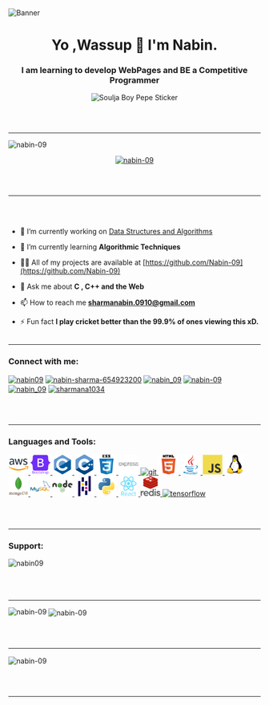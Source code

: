 <img align="center" src="https://user-images.githubusercontent.com/74038190/225813708-98b745f2-7d22-48cf-9150-083f1b00d6c9.gif" alt="Banner" style="width: auto; height: auto;" />


<h1 align="center">Yo ,Wassup 👋 I'm Nabin.</h1>
<h3 align="center">I am learning to develop WebPages and BE a Competitive Programmer</h3>
<p align="center">
  <img src="https://media.tenor.com/itjFesV8_RUAAAAi/soulja-boy-pepe.gif" alt="Soulja Boy Pepe Sticker" style="width: 400px;" />
</p>



<br><br>

---

<p align="left"> <img src="https://komarev.com/ghpvc/?username=nabin-09&label=Profile%20views&color=0e75b6&style=flat" alt="nabin-09" /> </p>

<p align="center"> <a href="https://github.com/ryo-ma/github-profile-trophy"><img src="https://github-profile-trophy.vercel.app/?username=nabin-09" alt="nabin-09" /></a> </p>
<br><br>

---
<br><br>

- 🔭 I’m currently working on [Data Structures and Algorithms](https://github.com/Nabin-09/Data_Structures_and_Algorithms)

- 🌱 I’m currently learning **Algorithmic Techniques**

- 👨‍💻 All of my projects are available at [https://github.com/Nabin-09](https://github.com/Nabin-09)

- 💬 Ask me about **C , C++ and the Web**

- 📫 How to reach me **sharmanabin.0910@gmail.com**

- ⚡ Fun fact **I play cricket better than the 99.9% of ones viewing this xD.**
<br><br>

---

<h3 align="left">Connect with me:</h3>
<p align="left">
<a href="https://dev.to/nabin09" target="blank"><img align="center" src="https://raw.githubusercontent.com/rahuldkjain/github-profile-readme-generator/master/src/images/icons/Social/devto.svg" alt="nabin09" height="30" width="40" /></a>
<a href="https://linkedin.com/in/nabin-sharma-654923200" target="blank"><img align="center" src="https://raw.githubusercontent.com/rahuldkjain/github-profile-readme-generator/master/src/images/icons/Social/linked-in-alt.svg" alt="nabin-sharma-654923200" height="30" width="40" /></a>
<a href="https://www.codechef.com/users/nabin_09" target="blank"><img align="center" src="https://cdn.jsdelivr.net/npm/simple-icons@3.1.0/icons/codechef.svg" alt="nabin_09" height="30" width="40" /></a>
<a href="https://codeforces.com/profile/nabin-09" target="blank"><img align="center" src="https://raw.githubusercontent.com/rahuldkjain/github-profile-readme-generator/master/src/images/icons/Social/codeforces.svg" alt="nabin-09" height="30" width="40" /></a>
<a href="https://www.leetcode.com/nabin_09" target="blank"><img align="center" src="https://raw.githubusercontent.com/rahuldkjain/github-profile-readme-generator/master/src/images/icons/Social/leet-code.svg" alt="nabin_09" height="30" width="40" /></a>
<a href="https://auth.geeksforgeeks.org/user/sharmana1034" target="blank"><img align="center" src="https://raw.githubusercontent.com/rahuldkjain/github-profile-readme-generator/master/src/images/icons/Social/geeks-for-geeks.svg" alt="sharmana1034" height="30" width="40" /></a>
</p>
<br><br>

---

<h3 align="left">Languages and Tools:</h3>
<p align="left"> <a href="https://aws.amazon.com" target="_blank" rel="noreferrer"> <img src="https://raw.githubusercontent.com/devicons/devicon/master/icons/amazonwebservices/amazonwebservices-original-wordmark.svg" alt="aws" width="40" height="40"/> </a> <a href="https://getbootstrap.com" target="_blank" rel="noreferrer"> <img src="https://raw.githubusercontent.com/devicons/devicon/master/icons/bootstrap/bootstrap-plain-wordmark.svg" alt="bootstrap" width="40" height="40"/> </a> <a href="https://www.cprogramming.com/" target="_blank" rel="noreferrer"> <img src="https://raw.githubusercontent.com/devicons/devicon/master/icons/c/c-original.svg" alt="c" width="40" height="40"/> </a> <a href="https://www.w3schools.com/cpp/" target="_blank" rel="noreferrer"> <img src="https://raw.githubusercontent.com/devicons/devicon/master/icons/cplusplus/cplusplus-original.svg" alt="cplusplus" width="40" height="40"/> </a> <a href="https://www.w3schools.com/css/" target="_blank" rel="noreferrer"> <img src="https://raw.githubusercontent.com/devicons/devicon/master/icons/css3/css3-original-wordmark.svg" alt="css3" width="40" height="40"/> </a> <a href="https://expressjs.com" target="_blank" rel="noreferrer"> <img src="https://raw.githubusercontent.com/devicons/devicon/master/icons/express/express-original-wordmark.svg" alt="express" width="40" height="40"/> </a> <a href="https://git-scm.com/" target="_blank" rel="noreferrer"> <img src="https://www.vectorlogo.zone/logos/git-scm/git-scm-icon.svg" alt="git" width="40" height="40"/> </a> <a href="https://www.w3.org/html/" target="_blank" rel="noreferrer"> <img src="https://raw.githubusercontent.com/devicons/devicon/master/icons/html5/html5-original-wordmark.svg" alt="html5" width="40" height="40"/> </a> <a href="https://www.java.com" target="_blank" rel="noreferrer"> <img src="https://raw.githubusercontent.com/devicons/devicon/master/icons/java/java-original.svg" alt="java" width="40" height="40"/> </a> <a href="https://developer.mozilla.org/en-US/docs/Web/JavaScript" target="_blank" rel="noreferrer"> <img src="https://raw.githubusercontent.com/devicons/devicon/master/icons/javascript/javascript-original.svg" alt="javascript" width="40" height="40"/> </a> <a href="https://www.linux.org/" target="_blank" rel="noreferrer"> <img src="https://raw.githubusercontent.com/devicons/devicon/master/icons/linux/linux-original.svg" alt="linux" width="40" height="40"/> </a> <a href="https://www.mongodb.com/" target="_blank" rel="noreferrer"> <img src="https://raw.githubusercontent.com/devicons/devicon/master/icons/mongodb/mongodb-original-wordmark.svg" alt="mongodb" width="40" height="40"/> </a> <a href="https://www.mysql.com/" target="_blank" rel="noreferrer"> <img src="https://raw.githubusercontent.com/devicons/devicon/master/icons/mysql/mysql-original-wordmark.svg" alt="mysql" width="40" height="40"/> </a> <a href="https://nodejs.org" target="_blank" rel="noreferrer"> <img src="https://raw.githubusercontent.com/devicons/devicon/master/icons/nodejs/nodejs-original-wordmark.svg" alt="nodejs" width="40" height="40"/> </a> <a href="https://pandas.pydata.org/" target="_blank" rel="noreferrer"> <img src="https://raw.githubusercontent.com/devicons/devicon/2ae2a900d2f041da66e950e4d48052658d850630/icons/pandas/pandas-original.svg" alt="pandas" width="40" height="40"/> </a> <a href="https://www.python.org" target="_blank" rel="noreferrer"> <img src="https://raw.githubusercontent.com/devicons/devicon/master/icons/python/python-original.svg" alt="python" width="40" height="40"/> </a> <a href="https://reactjs.org/" target="_blank" rel="noreferrer"> <img src="https://raw.githubusercontent.com/devicons/devicon/master/icons/react/react-original-wordmark.svg" alt="react" width="40" height="40"/> </a> <a href="https://redis.io" target="_blank" rel="noreferrer"> <img src="https://raw.githubusercontent.com/devicons/devicon/master/icons/redis/redis-original-wordmark.svg" alt="redis" width="40" height="40"/> </a> <a href="https://www.tensorflow.org" target="_blank" rel="noreferrer"> <img src="https://www.vectorlogo.zone/logos/tensorflow/tensorflow-icon.svg" alt="tensorflow" width="40" height="40"/> </a> </p>
<br><br>

---

<h3 align="left">Support:</h3>
<p><a href="https://www.buymeacoffee.com/nabin09"> <img align="left" src="https://cdn.buymeacoffee.com/buttons/v2/default-yellow.png" height="50" width="210" alt="nabin09" /></a></p><br><br>
<br><br>

---
<p><img align="left" src="https://github-readme-stats.vercel.app/api/top-langs?username=nabin-09&show_icons=true&locale=en&layout=compact" alt="nabin-09" /></p>


<p>&nbsp;<img align="center" src="https://github-readme-stats.vercel.app/api?username=nabin-09&show_icons=true&locale=en" alt="nabin-09" /></p>
<br><br>

---

<p><img align="center" src="https://github-readme-streak-stats.herokuapp.com/?user=nabin-09&" alt="nabin-09" /></p>
<br><br>

---
